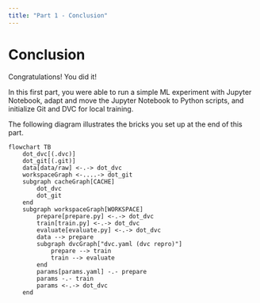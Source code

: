 ```yaml
---
title: "Part 1 - Conclusion"
---
```


# Conclusion

Congratulations! You did it!

In this first part, you were able to run a simple ML experiment with Jupyter
Notebook, adapt and move the Jupyter Notebook to Python scripts, and initialize Git
and DVC for local training.

The following diagram illustrates the bricks you set up at the end of this part.

```mermaid
flowchart TB
    dot_dvc[(.dvc)]
    dot_git[(.git)]
    data[data/raw] <-.-> dot_dvc
    workspaceGraph <-....-> dot_git
    subgraph cacheGraph[CACHE]
        dot_dvc
        dot_git
    end
    subgraph workspaceGraph[WORKSPACE]
        prepare[prepare.py] <-.-> dot_dvc
        train[train.py] <-.-> dot_dvc
        evaluate[evaluate.py] <-.-> dot_dvc
        data --> prepare
        subgraph dvcGraph["dvc.yaml (dvc repro)"]
            prepare --> train
            train --> evaluate
        end
        params[params.yaml] -.- prepare
        params -.- train
        params <-.-> dot_dvc
    end
```
